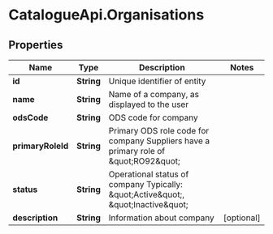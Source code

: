 # CatalogueApi.Organisations

## Properties
Name | Type | Description | Notes
------------ | ------------- | ------------- | -------------
**id** | **String** | Unique identifier of entity | 
**name** | **String** | Name of a company, as displayed to the user | 
**odsCode** | **String** | ODS code for company | 
**primaryRoleId** | **String** | Primary ODS role code for company  Suppliers have a primary role of \&quot;RO92\&quot; | 
**status** | **String** | Operational status of company  Typically:  \&quot;Active\&quot;, \&quot;Inactive\&quot; | 
**description** | **String** | Information about company | [optional] 


